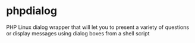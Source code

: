 # phpdialog
PHP Linux dialog wrapper that will let you to present a variety of questions or display messages using dialog boxes from a shell script
